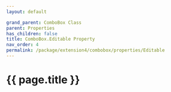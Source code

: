 ```yaml
---
layout: default

grand_parent: ComboBox Class
parent: Properties
has_children: false
title: ComboBox.Editable Property
nav_order: 4
permalink: /package/extension4/combobox/properties/Editable
---
```

# {{ page.title }}
